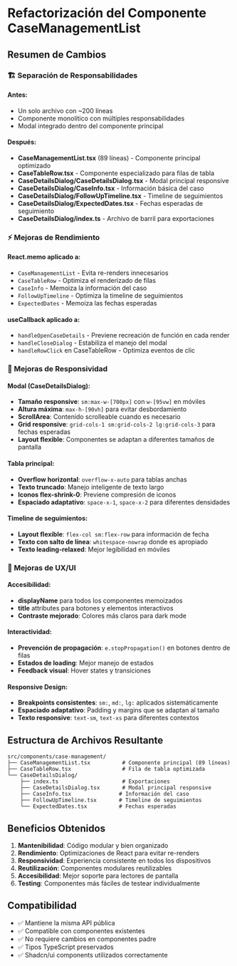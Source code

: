 # Refactorización del Componente CaseManagementList

## Resumen de Cambios

### 🏗️ Separación de Responsabilidades

#### Antes:
- Un solo archivo con ~200 líneas
- Componente monolítico con múltiples responsabilidades
- Modal integrado dentro del componente principal

#### Después:
- **CaseManagementList.tsx** (89 líneas) - Componente principal optimizado
- **CaseTableRow.tsx** - Componente especializado para filas de tabla
- **CaseDetailsDialog/CaseDetailsDialog.tsx** - Modal principal responsive
- **CaseDetailsDialog/CaseInfo.tsx** - Información básica del caso
- **CaseDetailsDialog/FollowUpTimeline.tsx** - Timeline de seguimientos
- **CaseDetailsDialog/ExpectedDates.tsx** - Fechas esperadas de seguimiento
- **CaseDetailsDialog/index.ts** - Archivo de barril para exportaciones

### ⚡ Mejoras de Rendimiento

#### React.memo aplicado a:
- `CaseManagementList` - Evita re-renders innecesarios
- `CaseTableRow` - Optimiza el renderizado de filas
- `CaseInfo` - Memoiza la información del caso
- `FollowUpTimeline` - Optimiza la timeline de seguimientos
- `ExpectedDates` - Memoiza las fechas esperadas

#### useCallback aplicado a:
- `handleOpenCaseDetails` - Previene recreación de función en cada render
- `handleCloseDialog` - Estabiliza el manejo del modal
- `handleRowClick` en CaseTableRow - Optimiza eventos de clic

### 📱 Mejoras de Responsividad

#### Modal (CaseDetailsDialog):
- **Tamaño responsive**: `sm:max-w-[700px]` con `w-[95vw]` en móviles
- **Altura máxima**: `max-h-[90vh]` para evitar desbordamiento
- **ScrollArea**: Contenido scrolleable cuando es necesario
- **Grid responsive**: `grid-cols-1 sm:grid-cols-2 lg:grid-cols-3` para fechas esperadas
- **Layout flexible**: Componentes se adaptan a diferentes tamaños de pantalla

#### Tabla principal:
- **Overflow horizontal**: `overflow-x-auto` para tablas anchas
- **Texto truncado**: Manejo inteligente de texto largo
- **Iconos flex-shrink-0**: Previene compresión de iconos
- **Espaciado adaptativo**: `space-x-1`, `space-x-2` para diferentes densidades

#### Timeline de seguimientos:
- **Layout flexible**: `flex-col sm:flex-row` para información de fecha
- **Texto con salto de línea**: `whitespace-nowrap` donde es apropiado
- **Texto leading-relaxed**: Mejor legibilidad en móviles

### 🎨 Mejoras de UX/UI

#### Accesibilidad:
- **displayName** para todos los componentes memoizados
- **title** attributes para botones y elementos interactivos
- **Contraste mejorado**: Colores más claros para dark mode

#### Interactividad:
- **Prevención de propagación**: `e.stopPropagation()` en botones dentro de filas
- **Estados de loading**: Mejor manejo de estados
- **Feedback visual**: Hover states y transiciones

#### Responsive Design:
- **Breakpoints consistentes**: `sm:`, `md:`, `lg:` aplicados sistemáticamente
- **Espaciado adaptativo**: Padding y margins que se adaptan al tamaño
- **Texto responsive**: `text-sm`, `text-xs` para diferentes contextos

## Estructura de Archivos Resultante

```
src/components/case-management/
├── CaseManagementList.tsx          # Componente principal (89 líneas)
├── CaseTableRow.tsx                # Fila de tabla optimizada
└── CaseDetailsDialog/
    ├── index.ts                    # Exportaciones
    ├── CaseDetailsDialog.tsx       # Modal principal responsive
    ├── CaseInfo.tsx               # Información del caso
    ├── FollowUpTimeline.tsx       # Timeline de seguimientos
    └── ExpectedDates.tsx          # Fechas esperadas
```

## Beneficios Obtenidos

1. **Mantenibilidad**: Código modular y bien organizado
2. **Rendimiento**: Optimizaciones de React para evitar re-renders
3. **Responsividad**: Experiencia consistente en todos los dispositivos
4. **Reutilización**: Componentes modulares reutilizables
5. **Accesibilidad**: Mejor soporte para lectores de pantalla
6. **Testing**: Componentes más fáciles de testear individualmente

## Compatibilidad

- ✅ Mantiene la misma API pública
- ✅ Compatible con componentes existentes
- ✅ No requiere cambios en componentes padre
- ✅ Tipos TypeScript preservados
- ✅ Shadcn/ui components utilizados correctamente
